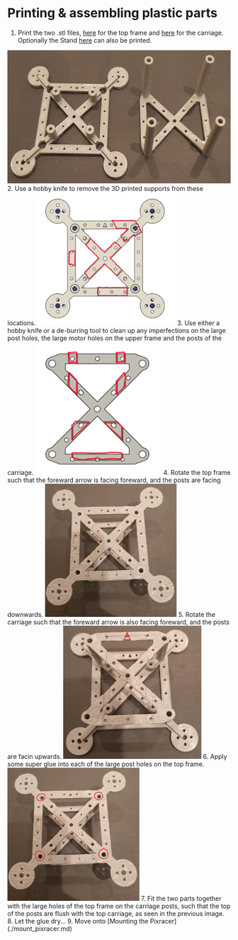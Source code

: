 # Printing & assembling plastic parts

1. Print the two .stl files, [here](/./Mechanical%20Design/STL%20Files/Frame_top.stl) for the top frame and [here](/./Mechanical%20Design/STL%20Files/Frame_carriage.stl) for the carriage. Optionally the Stand [here](/./Mechanical%20Design/STL%20Files/Stand.stl) can also be printed.
<img src="/./Images/Instructions/3.jpeg" height="300">
2. Use a hobby knife to remove the 3D printed supports from these locations. 
<img src="/./Images/Instructions/supp1.png" height="300">
3. Use either a hobby knife or a de-burring tool to clean up any imperfections on the large post holes, the large motor holes on the upper frame and the posts of the carriage. 
<img src="/./Images/Instructions/supp2.png" height="300">
4. Rotate the top frame such that the foreward arrow is facing foreward, and the posts are facing downwards. 
<img src="/./Images/Instructions/1.jpeg" height="300">
5. Rotate the carriage such that the foreward arrow is also facing foreward, and the posts are facin upwards. 
<img src="/./Images/Instructions/2.jpg" height="300">
6. Apply some super glue into each of the large post holes on the top frame.
<img src="/./Images/Instructions/1glue.jpg" height="300">  
7. Fit the two parts together with the large holes of the top frame on the carriage posts, such that the top of the posts are flush with the top carriage, as seen in the previous image.  
8. Let the glue dry...  
9. Move onto [Mounting the Pixracer](./mount_pixracer.md)


